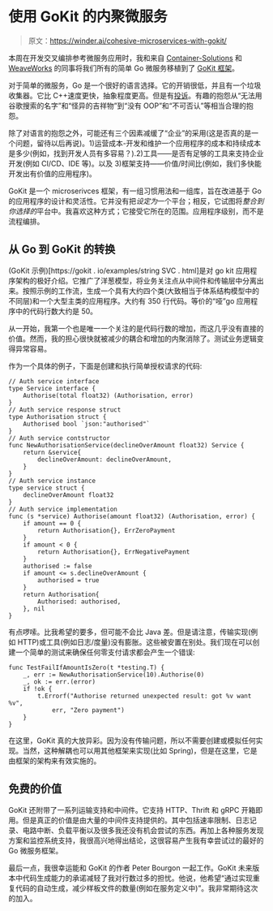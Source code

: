 # 使用 GoKit 的内聚微服务

> 原文：<https://winder.ai/cohesive-microservices-with-gokit/>

本周在开发交叉编排参考微服务应用时，我和来自 [Container-Solutions](https://container-solutions.com/) 和 [WeaveWorks](http://weave.works/) 的同事将我们所有的简单 Go 微服务移植到了 [GoKit 框架](https://gokit.io)。

对于简单的微服务，Go 是一个很好的语言选择。它的开销很低，并且有一个垃圾收集器。它比 C++速度更快，抽象程度更高。但是有[投诉](https://github.com/ksimka/go-is-not-good)。有趣的抱怨从“无法用谷歌搜索的名字”和“怪异的吉祥物”到“没有 OOP”和“不可否认”等相当合理的抱怨。

除了对语言的抱怨之外，可能还有三个因素减缓了“企业”的采用(这是否真的是一个问题，留待以后再说)。1)运营成本-开发和维护一个应用程序的成本和持续成本是多少(例如，找到开发人员有多容易？).2)工具——是否有足够的工具来支持企业开发(例如 CI/CD、IDE 等)。以及 3)框架支持——价值/时间比(例如，我们多快能开发出有价值的应用程序)。

GoKit 是一个 microserivces 框架，有一组习惯用法和一组库，旨在改进基于 Go 的应用程序的设计和灵活性。它并没有把*设定为*一个平台；相反，它试图将*整合到你选择的*平台中。我喜欢这种方式；它接受它所在的范围。应用程序级别，而不是流程编排。

## 从 Go 到 GoKit 的转换

(GoKit 示例)[https://gokit . io/examples/string SVC . html]是对 go kit 应用程序架构的极好介绍。它推广了洋葱模型，将业务关注点从中间件和传输层中分离出来。按照示例的工作流，生成一个具有大约四个类(大致相当于体系结构模型中的不同层)和一个大型主类的应用程序。大约有 350 行代码。等价的“哑”go 应用程序中的代码行数大约是 50。

从一开始，我第一个也是唯一一个关注的是代码行数的增加，而这几乎没有直接的价值。然而，我的担心很快就被减少的耦合和增加的内聚消除了。测试业务逻辑变得异常容易。

作为一个具体的例子，下面是创建和执行简单授权请求的代码:

```
// Auth service interface
type Service interface {
	Authorise(total float32) (Authorisation, error)
}
// Auth service response struct
type Authorisation struct {
	Authorised bool `json:"authorised"`
}
// Auth service contstructor
func NewAuthorisationService(declineOverAmount float32) Service {
	return &service{
		declineOverAmount: declineOverAmount,
	}
}
// Auth service instance
type service struct {
	declineOverAmount float32
}
// Auth service implementation
func (s *service) Authorise(amount float32) (Authorisation, error) {
	if amount == 0 {
		return Authorisation{}, ErrZeroPayment
	}
	if amount < 0 {
		return Authorisation{}, ErrNegativePayment
	}
	authorised := false
	if amount <= s.declineOverAmount {
		authorised = true
	}
	return Authorisation{
		Authorised: authorised,
	}, nil
} 
```

有点啰嗦。比我希望的要多，但可能不会比 Java 差。但是请注意，传输实现(例如 HTTP)或工具(例如日志/度量)没有膨胀。这些被安置在别处。我们现在可以创建一个简单的测试来确保任何零支付请求都会产生一个错误:

```
func TestFailIfAmountIsZero(t *testing.T) {
	_, err := NewAuthorisationService(10).Authorise(0)
	_, ok := err.(error)
	if !ok {
		t.Errorf("Authorise returned unexpected result: got %v want %v",
			err, "Zero payment")
	}
} 
```

在这里，GoKit 真的大放异彩。因为没有传输问题，所以不需要创建或模拟任何实现。当然，这种解耦也可以用其他框架来实现(比如 Spring)，但是在这里，它是由框架的架构来有效实施的。

## 免费的价值

GoKit 还附带了一系列运输支持和中间件。它支持 HTTP、Thrift 和 gRPC 开箱即用。但是真正的价值是由大量的中间件支持提供的。其中包括速率限制、日志记录、电路中断、负载平衡以及很多我还没有机会尝试的东西。再加上各种服务发现方案和监控系统支持，我很高兴地得出结论，这很容易产生我有幸尝试过的最好的 Go 微服务框架。

最后一点，我很幸运能和 GoKit 的作者 Peter Bourgon 一起工作。GoKit 未来版本中代码生成能力的承诺减轻了我对行数过多的担忧。他说，他希望“通过实现重复代码的自动生成，减少样板文件的数量(例如在服务定义中)”。我非常期待这次的加入。